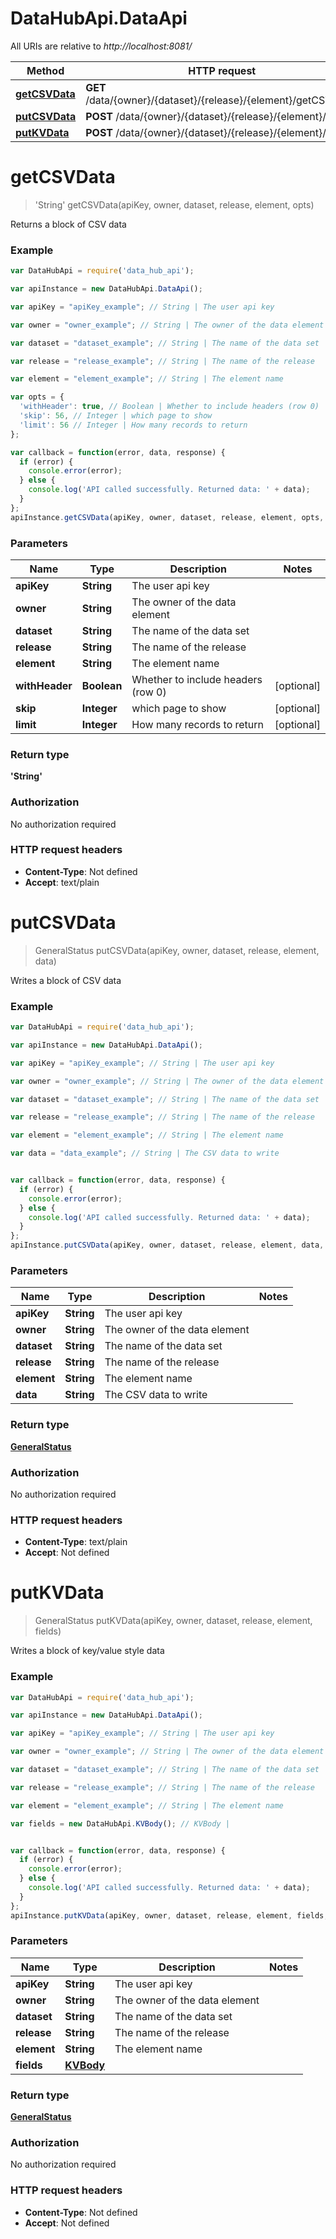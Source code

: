 # DataHubApi.DataApi

All URIs are relative to *http://localhost:8081/*

Method | HTTP request | Description
------------- | ------------- | -------------
[**getCSVData**](DataApi.md#getCSVData) | **GET** /data/{owner}/{dataset}/{release}/{element}/getCSVBlock | 
[**putCSVData**](DataApi.md#putCSVData) | **POST** /data/{owner}/{dataset}/{release}/{element}/csv | 
[**putKVData**](DataApi.md#putKVData) | **POST** /data/{owner}/{dataset}/{release}/{element}/kv | 


<a name="getCSVData"></a>
# **getCSVData**
> &#39;String&#39; getCSVData(apiKey, owner, dataset, release, element, opts)



Returns a block of CSV data

### Example
```javascript
var DataHubApi = require('data_hub_api');

var apiInstance = new DataHubApi.DataApi();

var apiKey = "apiKey_example"; // String | The user api key

var owner = "owner_example"; // String | The owner of the data element

var dataset = "dataset_example"; // String | The name of the data set

var release = "release_example"; // String | The name of the release

var element = "element_example"; // String | The element name

var opts = { 
  'withHeader': true, // Boolean | Whether to include headers (row 0)
  'skip': 56, // Integer | which page to show
  'limit': 56 // Integer | How many records to return
};

var callback = function(error, data, response) {
  if (error) {
    console.error(error);
  } else {
    console.log('API called successfully. Returned data: ' + data);
  }
};
apiInstance.getCSVData(apiKey, owner, dataset, release, element, opts, callback);
```

### Parameters

Name | Type | Description  | Notes
------------- | ------------- | ------------- | -------------
 **apiKey** | **String**| The user api key | 
 **owner** | **String**| The owner of the data element | 
 **dataset** | **String**| The name of the data set | 
 **release** | **String**| The name of the release | 
 **element** | **String**| The element name | 
 **withHeader** | **Boolean**| Whether to include headers (row 0) | [optional] 
 **skip** | **Integer**| which page to show | [optional] 
 **limit** | **Integer**| How many records to return | [optional] 

### Return type

**&#39;String&#39;**

### Authorization

No authorization required

### HTTP request headers

 - **Content-Type**: Not defined
 - **Accept**: text/plain

<a name="putCSVData"></a>
# **putCSVData**
> GeneralStatus putCSVData(apiKey, owner, dataset, release, element, data)



Writes a block of CSV data

### Example
```javascript
var DataHubApi = require('data_hub_api');

var apiInstance = new DataHubApi.DataApi();

var apiKey = "apiKey_example"; // String | The user api key

var owner = "owner_example"; // String | The owner of the data element

var dataset = "dataset_example"; // String | The name of the data set

var release = "release_example"; // String | The name of the release

var element = "element_example"; // String | The element name

var data = "data_example"; // String | The CSV data to write


var callback = function(error, data, response) {
  if (error) {
    console.error(error);
  } else {
    console.log('API called successfully. Returned data: ' + data);
  }
};
apiInstance.putCSVData(apiKey, owner, dataset, release, element, data, callback);
```

### Parameters

Name | Type | Description  | Notes
------------- | ------------- | ------------- | -------------
 **apiKey** | **String**| The user api key | 
 **owner** | **String**| The owner of the data element | 
 **dataset** | **String**| The name of the data set | 
 **release** | **String**| The name of the release | 
 **element** | **String**| The element name | 
 **data** | **String**| The CSV data to write | 

### Return type

[**GeneralStatus**](GeneralStatus.md)

### Authorization

No authorization required

### HTTP request headers

 - **Content-Type**: text/plain
 - **Accept**: Not defined

<a name="putKVData"></a>
# **putKVData**
> GeneralStatus putKVData(apiKey, owner, dataset, release, element, fields)



Writes a block of key/value style data

### Example
```javascript
var DataHubApi = require('data_hub_api');

var apiInstance = new DataHubApi.DataApi();

var apiKey = "apiKey_example"; // String | The user api key

var owner = "owner_example"; // String | The owner of the data element

var dataset = "dataset_example"; // String | The name of the data set

var release = "release_example"; // String | The name of the release

var element = "element_example"; // String | The element name

var fields = new DataHubApi.KVBody(); // KVBody | 


var callback = function(error, data, response) {
  if (error) {
    console.error(error);
  } else {
    console.log('API called successfully. Returned data: ' + data);
  }
};
apiInstance.putKVData(apiKey, owner, dataset, release, element, fields, callback);
```

### Parameters

Name | Type | Description  | Notes
------------- | ------------- | ------------- | -------------
 **apiKey** | **String**| The user api key | 
 **owner** | **String**| The owner of the data element | 
 **dataset** | **String**| The name of the data set | 
 **release** | **String**| The name of the release | 
 **element** | **String**| The element name | 
 **fields** | [**KVBody**](KVBody.md)|  | 

### Return type

[**GeneralStatus**](GeneralStatus.md)

### Authorization

No authorization required

### HTTP request headers

 - **Content-Type**: Not defined
 - **Accept**: Not defined

